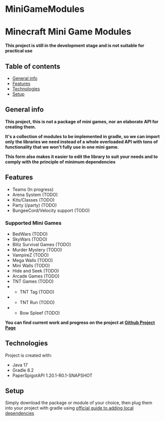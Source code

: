 
# MiniGameModules

# Minecraft Mini Game Modules

**This project is still in the development stage and is not suitable for practical use**

## Table of contents
* [General info](#general-info)
* [Features](#features)
* [Technologies](#technologies)
* [Setup](#setup)

## General info

**This project, this is not a package of mini games, nor an elaborate API for creating them.**

**It's a collection of modules to be implemented in gradle, so we can import only the libraries we need instead of a whole overloaded API with tons of functionality that we won't fully use in one mini game.**

**This form also makes it easier to edit the library to suit your needs and to comply with the principle of minimum dependencies**

## Features

* Teams (In progress)
* Arena System (TODO)
* Kits/Classes (TODO)
* Party (/party) (TODO)
* BungeeCord/Velocity support (TODO)

### Supported Mini Games

* BedWars (TODO)
* SkyWars (TODO)
* Blitz Survival Games (TODO)
* Murder Mystery (TODO)
* VampireZ (TODO)
* Mega Walls (TODO)
* Mini Walls (TODO)
* Hide and Seek (TODO)
* Arcade Games (TODO)
* TNT Games (TODO)
* * TNT Tag (TODO)
* * TNT Run (TODO)
* * Bow Spleef (TODO)

**You can find current work and progress on the project at <a href="https://github.com/users/MrGoraj/projects/1" target="_blank">Github Project Page</a>**

## Technologies

Project is created with:

* Java 17
* Gradle 8.2
* PaperSpigotAPI 1.20.1-R0.1-SNAPSHOT

## Setup

Simply download the package or module of your choice, then plug them into your project with gradle using <a href="https://docs.gradle.org/current/userguide/declaring_dependencies_between_subprojects.html" target="_blank">official guide to adding local dependencies</a>
